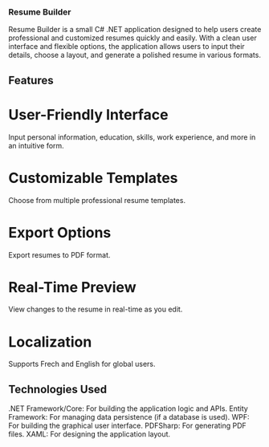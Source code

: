 ### Resume Builder
Resume Builder is a small C# .NET application designed to help users create professional and customized resumes quickly and easily. With a clean user interface and flexible options, the application allows users to input their details, choose a layout, and generate a polished resume in various formats.

## Features
# User-Friendly Interface 
Input personal information, education, skills, work experience, and more in an intuitive form.
# Customizable Templates
Choose from multiple professional resume templates.
# Export Options
Export resumes to PDF format.
# Real-Time Preview
View changes to the resume in real-time as you edit.
# Localization
Supports Frech and English for global users.

## Technologies Used
.NET Framework/Core: For building the application logic and APIs.
Entity Framework: For managing data persistence (if a database is used).
WPF: For building the graphical user interface.
PDFSharp: For generating PDF files.
XAML: For designing the application layout.
